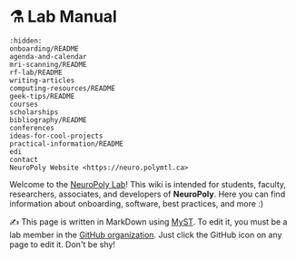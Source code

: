 # <span>⚗️</span> Lab Manual

```{toctree}
:hidden:
onboarding/README
agenda-and-calendar
mri-scanning/README
rf-lab/README
writing-articles
computing-resources/README
geek-tips/README
courses
scholarships
bibliography/README
conferences
ideas-for-cool-projects
practical-information/README
edi
contact
NeuroPoly Website <https://neuro.polymtl.ca>
```

Welcome to the [NeuroPoly Lab](https://www.neuro.polymtl.ca/)! This wiki is intended for students, faculty, researchers, associates, and developers of **NeuroPoly**. Here you can find information about onboarding, software, best practices, and more :\)

✍️ This page is written in MarkDown using [MyST](https://myst-parser.readthedocs.io/en/latest/index.html). To edit it, you must be a lab member in the [GitHub organization](https://github.com/orgs/neuropoly/). Just click the GitHub icon on any page to edit it. Don't be shy!
